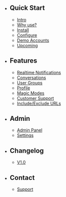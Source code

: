 - ## Quick Start
    - [Intro](/{{route}}/{{version}}/intro)
    - [Why use?](/{{route}}/{{version}}/why-use)
    - [Install](/{{route}}/{{version}}/install)
    - [Configure](/{{route}}/{{version}}/config)
    - [Demo Accounts](/{{route}}/{{version}}/demo-accounts)
    - [Upcoming](/{{route}}/{{version}}/upcoming)

- ## Features
    - [Realtime Notifications](/{{route}}/{{version}}/features/realtime-notifications)
    - [Conversations](/{{route}}/{{version}}/features/conversations)
    - [User Groups](/{{route}}/{{version}}/features/user-groups)
    - [Profile](/{{route}}/{{version}}/features/profile)
    - [Magic Modes](/{{route}}/{{version}}/features/magic-modes)
    - [Customer Support](/{{route}}/{{version}}/features/customer-support)
    - [Include/Exclude URLs](/{{route}}/{{version}}/features/include-exclude-urls)

- ## Admin
    - [Admin Panel](/{{route}}/{{version}}/admin/admin-panel)
    - [Settings](/{{route}}/{{version}}/admin/settings)
    
- ## Changelog
    - [V1.0](/{{route}}/{{version}}/changelog/V1.0)

- ## Contact
    - [Support](/{{route}}/{{version}}/contact/support)